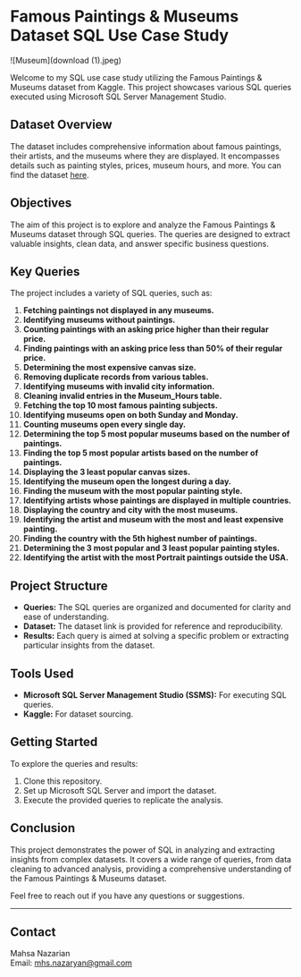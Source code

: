 
# Famous Paintings & Museums Dataset SQL Use Case Study  

![Museum](download (1).jpeg)

Welcome to my SQL use case study utilizing the Famous Paintings & Museums dataset from Kaggle. This project showcases various SQL queries executed using Microsoft SQL Server Management Studio.

## Dataset Overview

The dataset includes comprehensive information about famous paintings, their artists, and the museums where they are displayed. It encompasses details such as painting styles, prices, museum hours, and more. You can find the dataset [here](https://www.kaggle.com/datasets/mexwell/famous-paintings).

## Objectives

The aim of this project is to explore and analyze the Famous Paintings & Museums dataset through SQL queries. The queries are designed to extract valuable insights, clean data, and answer specific business questions.

## Key Queries

The project includes a variety of SQL queries, such as:

1. **Fetching paintings not displayed in any museums.**
2. **Identifying museums without paintings.**
3. **Counting paintings with an asking price higher than their regular price.**
4. **Finding paintings with an asking price less than 50% of their regular price.**
5. **Determining the most expensive canvas size.**
6. **Removing duplicate records from various tables.**
7. **Identifying museums with invalid city information.**
8. **Cleaning invalid entries in the Museum_Hours table.**
9. **Fetching the top 10 most famous painting subjects.**
10. **Identifying museums open on both Sunday and Monday.**
11. **Counting museums open every single day.**
12. **Determining the top 5 most popular museums based on the number of paintings.**
13. **Finding the top 5 most popular artists based on the number of paintings.**
14. **Displaying the 3 least popular canvas sizes.**
15. **Identifying the museum open the longest during a day.**
16. **Finding the museum with the most popular painting style.**
17. **Identifying artists whose paintings are displayed in multiple countries.**
18. **Displaying the country and city with the most museums.**
19. **Identifying the artist and museum with the most and least expensive painting.**
20. **Finding the country with the 5th highest number of paintings.**
21. **Determining the 3 most popular and 3 least popular painting styles.**
22. **Identifying the artist with the most Portrait paintings outside the USA.**

## Project Structure

- **Queries:** The SQL queries are organized and documented for clarity and ease of understanding.
- **Dataset:** The dataset link is provided for reference and reproducibility.
- **Results:** Each query is aimed at solving a specific problem or extracting particular insights from the dataset.

## Tools Used

- **Microsoft SQL Server Management Studio (SSMS):** For executing SQL queries.
- **Kaggle:** For dataset sourcing.

## Getting Started

To explore the queries and results:

1. Clone this repository.
2. Set up Microsoft SQL Server and import the dataset.
3. Execute the provided queries to replicate the analysis.

## Conclusion

This project demonstrates the power of SQL in analyzing and extracting insights from complex datasets. It covers a wide range of queries, from data cleaning to advanced analysis, providing a comprehensive understanding of the Famous Paintings & Museums dataset.

Feel free to reach out if you have any questions or suggestions.

---

## Contact

Mahsa Nazarian  
Email: mhs.nazaryan@gmail.com 

